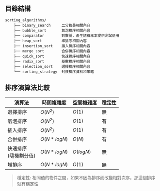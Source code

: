 ## 目錄結構

```shell
sorting_algorithms/
    ├── binary_search     二分搜尋相關內容
    ├── bubble_sort       氣泡排序相關內容
    ├── comparator        對數器，產生隨機樣本提供測試使用
    ├── heap_sort         堆排序相關內容
    ├── insertion_sort    插入排序相關內容
    ├── merge_sort        合併排序相關內容
    ├── quick_sort        快速排序相關內容
    ├── radix_sort        基數排序相關內容
    ├── selection_sort    選擇排序相關內容
    └── sorting_strategy  封裝排序資料和策略
```

## 排序演算法比較

| 演算法               | 時間複雜度       | 空間複雜度     | 穩定性 |
|-------------------|-------------|-----------|-----|
| 選擇排序              | $O(N^2)$    | $O(1)$    | 無   |
| 氣泡排序              | $O(N^2)$    | $O(1)$    | 有   |
| 插入排序              | $O(N^2)$    | $O(1)$    | 有   |
| 合併排序              | $O(N*logN)$ | $O(N)$    | 有   |
| 快速排序 <br/>(隨機劃分值) | $O(N*logN)$ | $O(logN)$ | 無   |
| 堆排序               | $O(N*logN)$ | $O(1)$    | 無   |

> 穩定性: 相同值的物件之間，如果不因為排序而改變相對次序，那這個排序就有穩定性